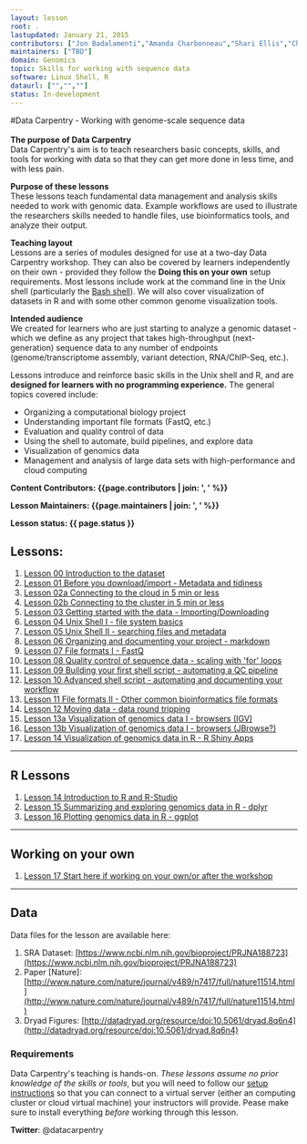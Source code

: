 ```yaml
---
layout: lesson
root: .
lastupdated: January 21, 2015
contributors: ["Jon Badalamenti","Amanda Charbonneau","Shari Ellis","Chris Fields","Bob Freeman","Chris Hamm","Randall Hayes","Josh Herr","Kate Hertweck","Adina Howe","Hilmar Lapp","Michael Linderman","Andréa Matsunaga","Blaine Marchant","Sue McClatchy","Sheldon McKay","Susan Miller","Jeramia Ory","Deborah Paul","Mary Shelley","Mike Smorul","Sara Stevens","Tracy Teal","Juan Ugalde","Jason Williams","Laura Williams","Ryan Williams", "Greg Wilson"]
maintainers: ["TBD"]
domain: Genomics
topic: Skills for working with sequence data
software: Linux Shell, R
dataurl: ["","",""]
status: In-development
---
```


#Data Carpentry - Working with genome-scale sequence data 
<br>
<br>
**The purpose of Data Carpentry**<br>
Data Carpentry's aim is to teach researchers basic concepts, skills, and tools for working with data so that they can get more done in less time, and with less pain. 

**Purpose of these lessons**<br>
These lessons teach fundamental data management and analysis skills needed to work with genomic data. Example workflows are used to illustrate the researchers skills needed to handle files, use bioinformatics tools, and analyze their output.

**Teaching layout**<br>
Lessons are a series of modules designed for use at a two-day Data Carpentry workshop. They can also be covered by learners independently on their own - provided they follow the **Doing this on your own** setup requirements. Most lessons include work at the command line in the Unix shell (particularly the [Bash shell](https://en.wikipedia.org/wiki/Bash_%28Unix_shell%29)). We will also cover visualization of datasets in R and with some other common genome visualization tools. 

**Intended audience**<br>
We created for learners who are just starting to analyze a genomic dataset - which we define as any project that takes high-throughput (next-generation) sequence data to any number of endpoints (genome/transcriptome assembly, variant detection, RNA/ChIP-Seq, etc.). 

Lessons introduce and reinforce basic skills in the Unix shell and R, and are **designed for learners with no programming experience.** The general topics covered include:

- Organizing a computational biology project
- Understanding important file formats (FastQ, etc.)
- Evaluation and quality control of data
- Using the shell to automate, build pipelines, and explore data
- Visualization of genomics data
- Management and analysis of large data sets with high-performance and cloud computing

**Content Contributors: {{page.contributors | join: ', ' %}}**


**Lesson Maintainers: {{page.maintainers | join: ', ' %}}**


**Lesson status: {{ page.status }}**

<!--
  [Information on Lesson Status Categories]()
-->

<!-- ###### INDEX OF LESSONS ON THIS TOPIC ###### -->

## Lessons:

1. [Lesson 00 Introduction to the dataset](https://jasonjwilliamsny.github.io/datadescription-genomics/)
2. [Lesson 01 Before you download/import - Metadata and tidiness](https://jasonjwilliamsny.github.io/tidiness-genomics/)
3. [Lesson 02a Connecting to the cloud in 5 min or less](https://jasonjwilliamsny.github.io/cloud-genomics/)
4. [Lesson 02b Connecting to the cluster in 5 min or less]()
5. [Lesson 03 Getting started with the data - Importing/Downloading]()
6. [Lesson 04 Unix Shell I - file system basics]()
7. [Lesson 05 Unix Shell II - searching files and metadata]()
8. [Lesson 06 Organizing and documenting your project - markdown]()
9. [Lesson 07 File formats I - FastQ]()
10. [Lesson 08 Quality control of sequence data - scaling with 'for' loops]()
11. [Lesson 09 Building your first shell script - automating a QC pipeline]()
12. [Lesson 10 Advanced shell script - automating and documenting your workflow]()
13. [Lesson 11 File formats II - Other common bioinformatics file formats]()
14. [Lesson 12 Moving data - data round tripping]()
14. [Lesson 13a Visualization of genomics data I - browsers (IGV)]()
15. [Lesson 13b Visualization of genomics data I - browsers (JBrowse?)]()
16. [Lesson 14 Visualization of genomics data in R - R Shiny Apps]()

---

## R Lessons
1. [Lesson 14 Introduction to R and R-Studio]()
2. [Lesson 15 Summarizing and exploring genomics data in R - dplyr]()
3. [Lesson 16 Plotting genomics data in R - ggplot]()

---

## Working on your own
1. [Lesson 17 Start here if working on your own/or after the workshop]()

---

## Data

Data files for the lesson are available here: 

1. SRA Dataset: [https://www.ncbi.nlm.nih.gov/bioproject/PRJNA188723](https://www.ncbi.nlm.nih.gov/bioproject/PRJNA188723)
2. Paper [Nature]: [http://www.nature.com/nature/journal/v489/n7417/full/nature11514.html](http://www.nature.com/nature/journal/v489/n7417/full/nature11514.html)
3. Dryad Figures: [http://datadryad.org/resource/doi:10.5061/dryad.8q6n4](http://datadryad.org/resource/doi:10.5061/dryad.8q6n4)

### Requirements

Data Carpentry's teaching is hands-on. *These lessons assume no prior knowledge of the skills or tools*, but you will need to follow our [setup instructions](./install.html) so that you can connect to a virtual server (either an computing cluster or cloud virtual machine) your instructors will provide. Pease make sure to install everything *before* working through this lesson.

<!--
{% if page.software == "Python" %}
{% include pythonSetup.html %}
{% elsif page.software == "Spreadsheets" %}
{% include spreadsheetSetup.html %}
{% elsif page.software == "R" %}
{% include rSetup.html %}
{% else %}
{% include anySetup.html %}
{% endif %}
-->

<p><strong>Twitter</strong>: @datacarpentry</p>




